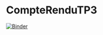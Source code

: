 # CompteRenduTP3
[![Binder](https://mybinder.org/badge_logo.svg)](https://mybinder.org/v2/gh/amoulaaa/CompteRenduTP3/master)
